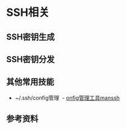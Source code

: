 # SSH相关
## SSH密钥生成
## SSH密钥分发
## 其他常用技能
- ~/.ssh/config管理
  - [onfig管理工具manssh](https://github.com/xwjdsh/manssh)
  
## 参考资料
